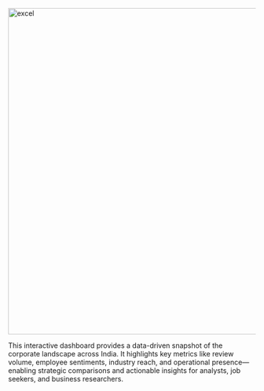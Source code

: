 <img width="1324" height="665" alt="excel" src="https://github.com/user-attachments/assets/1557f031-8344-4d91-b58b-40a1a8d1668e" />



This interactive dashboard provides a data-driven snapshot of the corporate landscape across India. It highlights key metrics like review volume, employee sentiments, industry reach, and operational presence—enabling strategic comparisons and actionable insights for analysts, job seekers, and business researchers.
